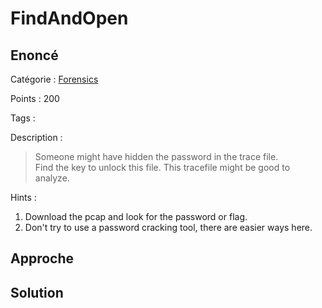 # FindAndOpen

## Enoncé
Catégorie : [Forensics](../)

Points : 200

Tags : 

Description :
> Someone might have hidden the password in the trace file.  
> Find the key to unlock this file. This tracefile might be good to analyze.

Hints :
1. Download the pcap and look for the password or flag.
2. Don't try to use a password cracking tool, there are easier ways here.


## Approche

## Solution

